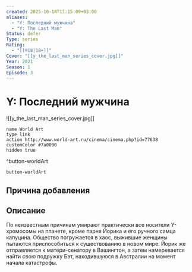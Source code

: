 ```yaml
---
created: 2025-10-18T17:15:09+03:00
aliases:
  - "Y: Последний мужчина"
  - "Y: The Last Man"
Status: defer
Type: series
Rating:
  - "[[®️18|18+]]"
Cover: "[[y_the_last_man_series_cover.jpg]]"
Year: 2021
Season: 1
Episode: 3
---
```


# Y: Последний мужчина

![[y_the_last_man_series_cover.jpg]]



```button
name World Art
type link
action http://www.world-art.ru/cinema/cinema.php?id=77638
customColor #7a0000
hidden true
```
^button-worldArt





`button-worldArt`

## Причина добавления




## Описание

По неизвестным причинам умирают практически все носители Y-хромосомы на планете, кроме парня Йорика и его ручного самца капуцина. Общество погружается в хаос, выжившие женщины пытаются приспособиться к существованию в новом мире. Йорик же отправляется к матери-сенатору в Вашингтон, а затем намеревается найти свою подружку Бэт, находившуюся в Австралии на момент начала катастрофы.
